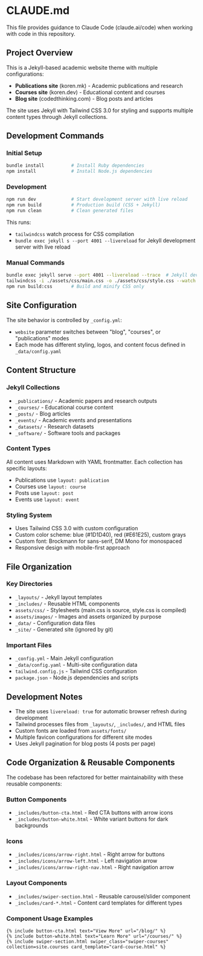 # CLAUDE.md

This file provides guidance to Claude Code (claude.ai/code) when working with code in this repository.

## Project Overview

This is a Jekyll-based academic website theme with multiple configurations:
- **Publications site** (koren.mk) - Academic publications and research
- **Courses site** (koren.dev) - Educational content and courses  
- **Blog site** (codedthinking.com) - Blog posts and articles

The site uses Jekyll with Tailwind CSS 3.0 for styling and supports multiple content types through Jekyll collections.

## Development Commands

### Initial Setup
```bash
bundle install          # Install Ruby dependencies
npm install             # Install Node.js dependencies
```

### Development
```bash
npm run dev             # Start development server with live reload
npm run build           # Production build (CSS + Jekyll)
npm run clean           # Clean generated files
```

This runs:
- `tailwindcss` watch process for CSS compilation 
- `bundle exec jekyll s --port 4001 --livereload` for Jekyll development server with live reload

### Manual Commands
```bash
bundle exec jekyll serve --port 4001 --livereload --trace  # Jekyll development server
tailwindcss -i ./assets/css/main.css -o ./assets/css/style.css --watch    # CSS compilation
npm run build:css       # Build and minify CSS only  
```

## Site Configuration

The site behavior is controlled by `_config.yml`:
- `website` parameter switches between "blog", "courses", or "publications" modes
- Each mode has different styling, logos, and content focus defined in `_data/config.yaml`

## Content Structure

### Jekyll Collections
- `_publications/` - Academic papers and research outputs
- `_courses/` - Educational course content
- `_posts/` - Blog articles  
- `_events/` - Academic events and presentations
- `_datasets/` - Research datasets
- `_software/` - Software tools and packages

### Content Types
All content uses Markdown with YAML frontmatter. Each collection has specific layouts:
- Publications use `layout: publication`
- Courses use `layout: course`
- Posts use `layout: post`
- Events use `layout: event`

### Styling System
- Uses Tailwind CSS 3.0 with custom configuration
- Custom color scheme: blue (#1D1D40), red (#E61E25), custom grays
- Custom font: Brockmann for sans-serif, DM Mono for monospaced
- Responsive design with mobile-first approach

## File Organization

### Key Directories
- `_layouts/` - Jekyll layout templates
- `_includes/` - Reusable HTML components
- `assets/css/` - Stylesheets (main.css is source, style.css is compiled)
- `assets/images/` - Images and assets organized by purpose
- `_data/` - Configuration data files
- `_site/` - Generated site (ignored by git)

### Important Files
- `_config.yml` - Main Jekyll configuration
- `_data/config.yaml` - Multi-site configuration data
- `tailwind.config.js` - Tailwind CSS configuration
- `package.json` - Node.js dependencies and scripts

## Development Notes

- The site uses `livereload: true` for automatic browser refresh during development
- Tailwind processes files from `_layouts/`, `_includes/`, and HTML files
- Custom fonts are loaded from `assets/fonts/`
- Multiple favicon configurations for different site modes
- Uses Jekyll pagination for blog posts (4 posts per page)

## Code Organization & Reusable Components

The codebase has been refactored for better maintainability with these reusable components:

### Button Components
- `_includes/button-cta.html` - Red CTA buttons with arrow icons
- `_includes/button-white.html` - White variant buttons for dark backgrounds

### Icons
- `_includes/icons/arrow-right.html` - Right arrow for buttons
- `_includes/icons/arrow-left.html` - Left navigation arrow  
- `_includes/icons/arrow-right-nav.html` - Right navigation arrow

### Layout Components  
- `_includes/swiper-section.html` - Reusable carousel/slider component
- `_includes/card-*.html` - Content card templates for different types

### Component Usage Examples
```liquid
{% include button-cta.html text="View More" url="/blog/" %}
{% include button-white.html text="Learn More" url="/courses/" %}
{% include swiper-section.html swiper_class="swiper-courses" collection=site.courses card_template="card-course.html" %}
```